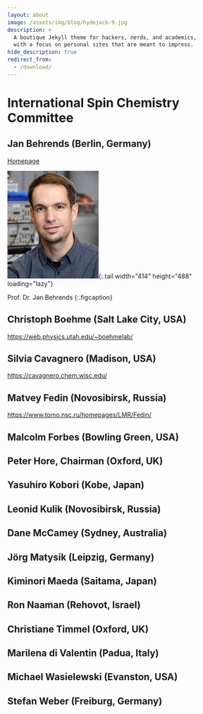 ```yaml
---
layout: about
image: /assets/img/blog/hydejack-9.jpg
description: >
  A boutique Jekyll theme for hackers, nerds, and academics,
  with a focus on personal sites that are meant to impress.
hide_description: true
redirect_from:
  - /download/
---
```


# International Spin Chemistry Committee

## Jan Behrends (Berlin, Germany) 

[Homepage](https://www.physik.fu-berlin.de/en/einrichtungen/ag/ag-behrends/mitarbeiter/behrends/index.html)

![behrends Screenshot](assets/img/committee/jan_behrends.jfif){:.tail width="414" height="488" loading="lazy"}

Prof. Dr. Jan Behrends
{:.figcaption}

## Christoph Boehme (Salt Lake City, USA) 

https://web.physics.utah.edu/~boehmelab/

## Silvia Cavagnero (Madison, USA) 

https://cavagnero.chem.wisc.edu/

## Matvey Fedin (Novosibirsk, Russia)

https://www.tomo.nsc.ru/homepages/LMR/Fedin/

## Malcolm Forbes (Bowling Green, USA)

## Peter Hore, Chairman (Oxford, UK)

## Yasuhiro Kobori (Kobe, Japan)

## Leonid Kulik (Novosibirsk, Russia)

## Dane McCamey (Sydney, Australia)

## Jörg Matysik (Leipzig, Germany)

## Kiminori Maeda (Saitama, Japan)

## Ron Naaman (Rehovot, Israel)

## Christiane Timmel (Oxford, UK)

## Marilena di Valentin (Padua, Italy)

## Michael Wasielewski (Evanston, USA)

## Stefan Weber (Freiburg, Germany)

